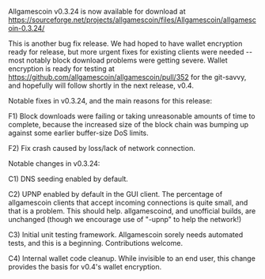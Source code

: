 Allgamescoin v0.3.24 is now available for download at
https://sourceforge.net/projects/allgamescoin/files/Allgamescoin/allgamescoin-0.3.24/

This is another bug fix release.  We had hoped to have wallet encryption ready for release, but more urgent fixes for existing clients were needed -- most notably block download problems were getting severe.  Wallet encryption is ready for testing at https://github.com/allgamescoin/allgamescoin/pull/352 for the git-savvy, and hopefully will follow shortly in the next release, v0.4.

Notable fixes in v0.3.24, and the main reasons for this release:

F1) Block downloads were failing or taking unreasonable amounts of time to complete, because the increased size of the block chain was bumping up against some earlier buffer-size DoS limits.

F2) Fix crash caused by loss/lack of network connection.

Notable changes in v0.3.24:

C1) DNS seeding enabled by default.

C2) UPNP enabled by default in the GUI client.  The percentage of allgamescoin clients that accept incoming connections is quite small, and that is a problem.  This should help.  allgamescoind, and unofficial builds, are unchanged (though we encourage use of "-upnp" to help the network!)

C3) Initial unit testing framework.  Allgamescoin sorely needs automated tests, and this is a beginning.  Contributions welcome.

C4) Internal wallet code cleanup.  While invisible to an end user, this change provides the basis for v0.4's wallet encryption.
